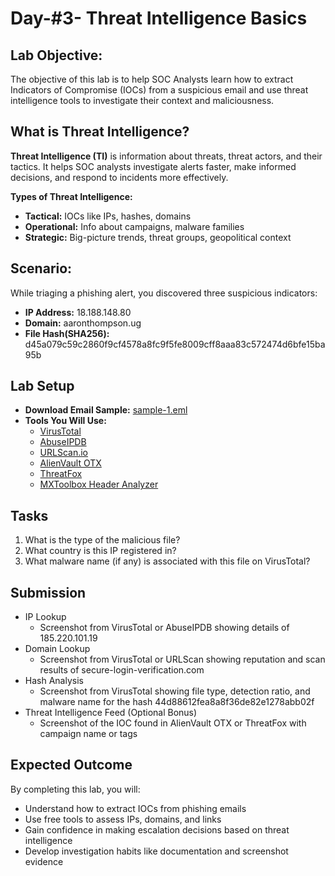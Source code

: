 # Day-#3- Threat Intelligence Basics
## Lab Objective:
The objective of this lab is to help SOC Analysts learn how to extract Indicators of Compromise (IOCs) from a suspicious email and use threat intelligence tools to investigate their context and maliciousness.

## What is Threat Intelligence?
**Threat Intelligence (TI)** is information about threats, threat actors, and their tactics. It helps SOC analysts investigate alerts faster, make informed decisions, and respond to incidents more effectively.

**Types of Threat Intelligence:**

- **Tactical:** IOCs like IPs, hashes, domains
- **Operational:** Info about campaigns, malware families
- **Strategic:** Big-picture trends, threat groups, geopolitical context

## Scenario:
While triaging a phishing alert, you discovered three suspicious indicators:

- **IP Address:** 18.188.148.80
- **Domain:** aaronthompson.ug
- **File Hash(SHA256):** d45a079c59c2860f9cf4578a8fc9f5fe8009cff8aaa83c572474d6bfe15ba95b

## Lab Setup
- **Download Email Sample:** [sample-1.eml](https://github.com/KarthikSArkasali/30-Days-SOC-Challenge/blob/main/Files/BRADESCO%20LIVELO.eml)
- **Tools You Will Use:**
     - [VirusTotal](https://www.virustotal.com/gui/home/upload)
     - [AbuseIPDB](https://www.abuseipdb.com/)
     - [URLScan.io](https://urlscan.io/)
     - [AlienVault OTX](https://otx.alienvault.com/)
     - [ThreatFox](https://threatfox.abuse.ch/)
     - [MXToolbox Header Analyzer](https://mxtoolbox.com/EmailHeaders.aspx)

## Tasks
1. What is the type of the malicious file?
2. What country is this IP registered in?
3. What malware name (if any) is associated with this file on VirusTotal?

## Submission
- IP Lookup
    - Screenshot from VirusTotal or AbuseIPDB showing details of 185.220.101.19
- Domain Lookup
    - Screenshot from VirusTotal or URLScan showing reputation and scan results of secure-login-verification.com
- Hash Analysis
    - Screenshot from VirusTotal showing file type, detection ratio, and malware name for the hash 44d88612fea8a8f36de82e1278abb02f
- Threat Intelligence Feed (Optional Bonus)
     - Screenshot of the IOC found in AlienVault OTX or ThreatFox with campaign name or tags

## Expected Outcome
By completing this lab, you will:

- Understand how to extract IOCs from phishing emails
- Use free tools to assess IPs, domains, and links
- Gain confidence in making escalation decisions based on threat intelligence
- Develop investigation habits like documentation and screenshot evidence
